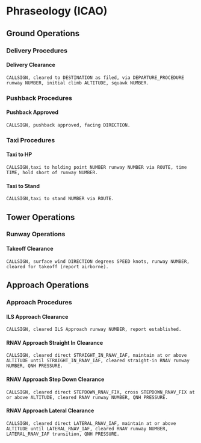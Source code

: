# Phraseology (ICAO)

## Ground Operations

### Delivery Procedures

#### Delivery Clearance

```
CALLSIGN, cleared to DESTINATION as filed, via DEPARTURE_PROCEDURE runway NUMBER, initial climb ALTITUDE, squawk NUMBER.
```

### Pushback Procedures

#### Pushback Approved

```
CALLSIGN, pushback approved, facing DIRECTION.
```

### Taxi Procedures

#### Taxi to HP

```
CALLSIGN,taxi to holding point NUMBER runway NUMBER via ROUTE, time TIME, hold short of runway NUMBER.
```

#### Taxi to Stand

```
CALLSIGN,taxi to stand NUMBER via ROUTE.
```

## Tower Operations

### Runway Operations

#### Takeoff Clearance

```
CALLSIGN, surface wind DIRECTION degrees SPEED knots, runway NUMBER, cleared for takeoff (report airborne).
```

## Approach Operations

### Approach Procedures

#### ILS Approach Clearance

```
CALLSIGN, cleared ILS Approach runway NUMBER, report established.
```

#### RNAV Approach Straight In Clearance

```
CALLSIGN, cleared direct STRAIGHT_IN_RNAV_IAF, maintain at or above ALTITUDE until STRAIGHT_IN_RNAV_IAF, cleared straight-in RNAV runway NUMBER, QNH PRESSURE.
```

#### RNAV Approach Step Down Clearance

```
CALLSIGN, cleared direct STEPDOWN_RNAV_FIX, cross STEPDOWN_RNAV_FIX at or above ALTITUDE, cleared RNAV runway NUMBER, QNH PRESSURE.
```

#### RNAV Approach Lateral Clearance

```
CALLSIGN, cleared direct LATERAL_RNAV_IAF, maintain at or above ALTITUDE until LATERAL_RNAV_IAF, cleared RNAV runway NUMBER, LATERAL_RNAV_IAF transition, QNH PRESSURE.
```
